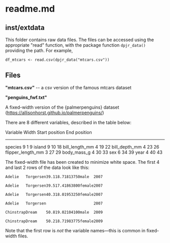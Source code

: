 # readme.md

## inst/extdata

This folder contains raw data files. The files can be accessed using the appropriate "read" function, with the package function `dpjr_data()` providing the path. For example, 

```
df_mtcars <- read.csv(dpjr_data("mtcars.csv"))
```

## Files

**"mtcars.csv"** -- a csv version of the famous mtcars dataset

**"penguins_fwf.txt"**

A fixed-width version of the {palmerpenguins} dataset (https://allisonhorst.github.io/palmerpenguins/)

There are 8 different variables, described in the table below:

Variable           Width   Start position   End position
--------           -----   --------------   ------------
species            9       1                9
island             9       10               18
bill_length_mm     4       19               22
bill_depth_mm      4       23               26
flipper_length_mm  3       27               29
body_mass_g        4       30               33
sex                6       34               39
year               4       40               43




The fixed-width file has been created to minimize white space. The first 4 and last 2 rows of the data look like this:

`Adelie   Torgersen39.118.71813750male  2007`

`Adelie   Torgersen39.517.41863800female2007`

`Adelie   Torgersen40.318.01953250female2007`

`Adelie   Torgersen                     2007`

`ChinstrapDream    50.819.02104100male  2009`

`ChinstrapDream    50.218.71983775female2009`

Note that the first row is _not_ the variable names—this is common in fixed-width files.


